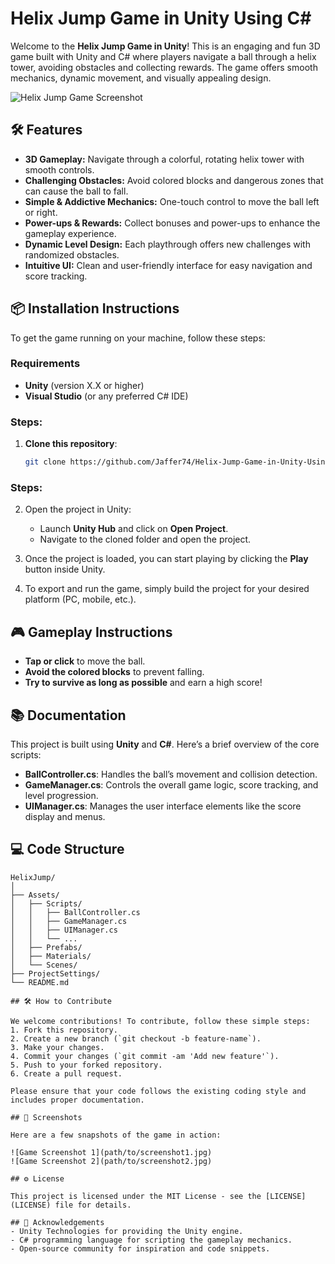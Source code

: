 # Helix Jump Game in Unity Using C#

Welcome to the **Helix Jump Game in Unity**! This is an engaging and fun 3D game built with Unity and C# where players navigate a ball through a helix tower, avoiding obstacles and collecting rewards. The game offers smooth mechanics, dynamic movement, and visually appealing design.

![Helix Jump Game Screenshot](path/to/your/screenshot.jpg)

## 🛠️ Features
- **3D Gameplay:** Navigate through a colorful, rotating helix tower with smooth controls.
- **Challenging Obstacles:** Avoid colored blocks and dangerous zones that can cause the ball to fall.
- **Simple & Addictive Mechanics:** One-touch control to move the ball left or right.
- **Power-ups & Rewards:** Collect bonuses and power-ups to enhance the gameplay experience.
- **Dynamic Level Design:** Each playthrough offers new challenges with randomized obstacles.
- **Intuitive UI:** Clean and user-friendly interface for easy navigation and score tracking.

## 📦 Installation Instructions

To get the game running on your machine, follow these steps:

### Requirements
- **Unity** (version X.X or higher)
- **Visual Studio** (or any preferred C# IDE)

### Steps:
1. **Clone this repository**:
   ```bash
   git clone https://github.com/Jaffer74/Helix-Jump-Game-in-Unity-Using-CSharp.git
### Steps:
2. Open the project in Unity:
   - Launch **Unity Hub** and click on **Open Project**.
   - Navigate to the cloned folder and open the project.
   
3. Once the project is loaded, you can start playing by clicking the **Play** button inside Unity.

4. To export and run the game, simply build the project for your desired platform (PC, mobile, etc.).

## 🎮 Gameplay Instructions
- **Tap or click** to move the ball.
- **Avoid the colored blocks** to prevent falling.
- **Try to survive as long as possible** and earn a high score!

## 📚 Documentation

This project is built using **Unity** and **C#**. Here’s a brief overview of the core scripts:

- **BallController.cs**: Handles the ball’s movement and collision detection.
- **GameManager.cs**: Controls the overall game logic, score tracking, and level progression.
- **UIManager.cs**: Manages the user interface elements like the score display and menus.

## 💻 Code Structure

```plaintext
HelixJump/
│
├── Assets/
│   ├── Scripts/
│   │   ├── BallController.cs
│   │   ├── GameManager.cs
│   │   ├── UIManager.cs
│   │   └── ...
│   ├── Prefabs/
│   ├── Materials/
│   └── Scenes/
├── ProjectSettings/
└── README.md

## 🛠️ How to Contribute

We welcome contributions! To contribute, follow these simple steps:
1. Fork this repository.
2. Create a new branch (`git checkout -b feature-name`).
3. Make your changes.
4. Commit your changes (`git commit -am 'Add new feature'`).
5. Push to your forked repository.
6. Create a pull request.

Please ensure that your code follows the existing coding style and includes proper documentation.

## 📱 Screenshots

Here are a few snapshots of the game in action:

![Game Screenshot 1](path/to/screenshot1.jpg)
![Game Screenshot 2](path/to/screenshot2.jpg)

## ⚙️ License

This project is licensed under the MIT License - see the [LICENSE](LICENSE) file for details.

## 🙏 Acknowledgements
- Unity Technologies for providing the Unity engine.
- C# programming language for scripting the gameplay mechanics.
- Open-source community for inspiration and code snippets.
